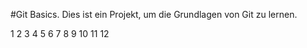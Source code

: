#Git Basics. Dies ist ein Projekt, um die Grundlagen von Git zu lernen.

1
2
3
4
5
6
7
8
9
10
11
12
